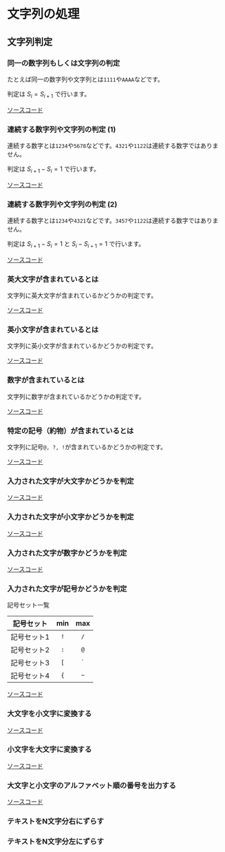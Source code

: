 # 文字列の処理

## 文字列判定

### 同一の数字列もしくは文字列の判定

たとえば同一の数字列や文字列とは```1111```や```AAAA```などです。

判定は $S_{i} = S_{i + 1}$ で行います。

[ソースコード](https://github.com/ShingoHosoda/console-app-cpp/blob/main/app/letter/processing/isEqualsLetter.cpp)

### 連続する数字列や文字列の判定 $(1)$

連続する数字とは```1234```や```5678```などです。```4321```や```1122```は連続する数字ではありません。

判定は $S_{i + 1} - S_{i} = 1$ で行います。

[ソースコード](https://github.com/ShingoHosoda/console-app-cpp/blob/main/app/letter/processing/isSequenceLetter1.cpp)

### 連続する数字列や文字列の判定 $(2)$

連続する数字とは```1234```や```4321```などです。```3457```や```1122```は連続する数字ではありません。

判定は $S_{i + 1} - S_{i} = 1$ と $S_{i} - S_{i + 1} = 1$ で行います。

[ソースコード](https://github.com/ShingoHosoda/console-app-cpp/blob/main/app/letter/processing/isSequenceLetter2.cpp)

### 英大文字が含まれているとは

文字列に英大文字が含まれているかどうかの判定です。

[ソースコード](https://github.com/ShingoHosoda/console-app-cpp/blob/main/app/letter/processing/isContainUpperCase.cpp)

### 英小文字が含まれているとは

文字列に英小文字が含まれているかどうかの判定です。

[ソースコード](https://github.com/ShingoHosoda/console-app-cpp/blob/main/app/letter/processing/isContainLowerCase.cpp)

### 数字が含まれているとは

文字列に数字が含まれているかどうかの判定です。

[ソースコード](https://github.com/ShingoHosoda/console-app-cpp/blob/main/app/letter/processing/isContainNumber.cpp)

### 特定の記号（約物）が含まれているとは

文字列に記号```@, ?, !```が含まれているかどうかの判定です。

[ソースコード](https://github.com/ShingoHosoda/console-app-cpp/blob/main/app/letter/processing/isContainSymbol.cpp)

### 入力された文字が大文字かどうかを判定

[ソースコード](https://github.com/ShingoHosoda/console-app-cpp/blob/main/app/letter/processing/isUpperCase.cpp)

### 入力された文字が小文字かどうかを判定

[ソースコード](https://github.com/ShingoHosoda/console-app-cpp/blob/main/app/letter/processing/isLowerCase.cpp)

### 入力された文字が数字かどうかを判定

[ソースコード](https://github.com/ShingoHosoda/console-app-cpp/blob/main/app/letter/processing/isNumber.cpp)

### 入力された文字が記号かどうかを判定

記号セット一覧

| 記号セット  |   min   |    max    |
| :---------: | :-----: | :-------: |
| 記号セット1 | ```!``` |  ```/```  |
| 記号セット2 | ```:``` |  ```@```  |
| 記号セット3 | ```[``` | ``` ` ``` |
| 記号セット4 | ```{``` |  ```~```  |

[ソースコード](https://github.com/ShingoHosoda/console-app-cpp/blob/main/app/letter/processing/isSymbol.cpp)

### 大文字を小文字に変換する

[ソースコード](https://github.com/ShingoHosoda/console-app-cpp/blob/main/app/letter/processing/convertUpperCaseToLowerCase.cpp)

### 小文字を大文字に変換する

[ソースコード](https://github.com/ShingoHosoda/console-app-cpp/blob/main/app/letter/processing/convertLowerCaseToUpperCase.cpp)

### 大文字と小文字のアルファベット順の番号を出力する

[ソースコード](https://github.com/ShingoHosoda/console-app-cpp/blob/main/app/letter/processing/alphabeticalOrderNumber.cpp)

### テキストをN文字分右にずらす

### テキストをN文字分左にずらす
